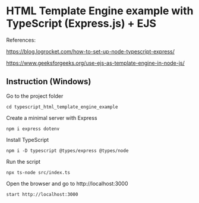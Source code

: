 # HTML Template Engine example with TypeScript (Express.js) + EJS

References:

https://blog.logrocket.com/how-to-set-up-node-typescript-express/

https://www.geeksforgeeks.org/use-ejs-as-template-engine-in-node-js/

## Instruction (Windows)

Go to the project folder
```commandline
cd typescript_html_template_engine_example
```

Create a minimal server with Express
```commandline
npm i express dotenv
```

Install TypeScript
```commandline
npm i -D typescript @types/express @types/node
```

Run the script
```commandline
npx ts-node src/index.ts
```

Open the browser and go to http://localhost:3000
```commandline
start http://localhost:3000
```
